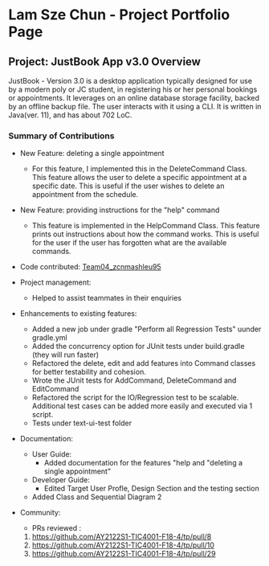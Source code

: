 # Lam Sze Chun - Project Portfolio Page

## Project: JustBook App v3.0 Overview
JustBook - Version 3.0 is a desktop application typically designed for use by a modern poly or JC student, in 
registering his or her personal bookings or appointments. It leverages on an online database storage facility, backed by
an offline backup file. The user interacts with it using a CLI. It is written in Java(ver. 11), and has about 702 LoC.

### Summary of Contributions
- New Feature: deleting a single appointment
  - For this feature, I implemented this in the DeleteCommand Class. This feature allows the user to delete a specific appointment
  at a specific date. This is useful if the user wishes to delete an appointment from the schedule.

- New Feature: providing instructions for the "help" command
    - This feature is implemented in the HelpCommand Class. This feature prints out instructions about how the command works. This is useful for the user
    if the user has forgotten what are the available commands.

- Code contributed: [Team04_zcnmashleu95](https://tinyurl.com/e2ksmuvb)

- Project management:
    - Helped to assist teammates in their enquiries

- Enhancements to existing features:
    - Added a new job under gradle "Perform all Regression Tests" uunder gradle.yml
    - Added the concurrency option for JUnit tests under build.gradle (they will run faster)
    - Refactored the delete, edit and add features into Command classes for better testability and cohesion.
    - Wrote the JUnit tests for AddCommand, DeleteCommand and EditCommand
    - Refactored the script for the IO/Regression test to be scalable. Additional test cases can be added more easily and executed via 1 script. 
    - Tests under text-ui-test folder
    

- Documentation:
    - User Guide:
      - Added documentation for the features "help and "deleting a single appointment"
    - Developer Guide:
      - Edited Target User Profle, Design Section and the testing section
    - Added Class and Sequential Diagram 2
- Community:
  - PRs reviewed : 
  1) https://github.com/AY2122S1-TIC4001-F18-4/tp/pull/8 
  2) https://github.com/AY2122S1-TIC4001-F18-4/tp/pull/10
  3) https://github.com/AY2122S1-TIC4001-F18-4/tp/pull/29


